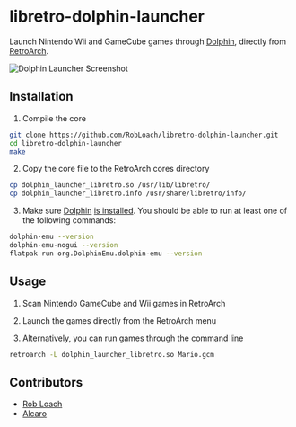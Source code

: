 # libretro-dolphin-launcher

Launch Nintendo Wii and GameCube games through [Dolphin](https://dolphin-emu.org), directly from [RetroArch](http://www.libretro.com/).

![Dolphin Launcher Screenshot](screenshot.jpg)

## Installation

1. Compile the core
  ``` bash
  git clone https://github.com/RobLoach/libretro-dolphin-launcher.git
  cd libretro-dolphin-launcher
  make
  ```

2. Copy the core file to the RetroArch cores directory
  ``` bash
  cp dolphin_launcher_libretro.so /usr/lib/libretro/
  cp dolphin_launcher_libretro.info /usr/share/libretro/info/
  ```

3. Make sure [Dolphin](http://dolphin-emu.org) [is installed](https://dolphin-emu.org/download/?ref=btn). You should be able to run at least one of the following commands:
  ``` bash
  dolphin-emu --version
  dolphin-emu-nogui --version
  flatpak run org.DolphinEmu.dolphin-emu --version
  ```

## Usage

1. Scan Nintendo GameCube and Wii games in RetroArch

2. Launch the games directly from the RetroArch menu

3. Alternatively, you can run games through the command line
  ``` bash
  retroarch -L dolphin_launcher_libretro.so Mario.gcm
  ```

## Contributors

- [Rob Loach](http://github.com/robloach)
- [Alcaro](https://github.com/Alcaro)
